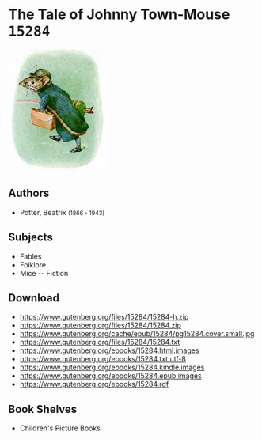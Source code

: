 # The Tale of Johnny Town-Mouse <kbd>15284</kbd>

![](./cover.medium.jpg "")

## Authors


 - Potter, Beatrix <small>(1866 - 1943)</small>

## Subjects


 - Fables
 - Folklore
 - Mice -- Fiction

## Download


 - https://www.gutenberg.org/files/15284/15284-h.zip
 - https://www.gutenberg.org/files/15284/15284.zip
 - https://www.gutenberg.org/cache/epub/15284/pg15284.cover.small.jpg
 - https://www.gutenberg.org/files/15284/15284.txt
 - https://www.gutenberg.org/ebooks/15284.html.images
 - https://www.gutenberg.org/ebooks/15284.txt.utf-8
 - https://www.gutenberg.org/ebooks/15284.kindle.images
 - https://www.gutenberg.org/ebooks/15284.epub.images
 - https://www.gutenberg.org/ebooks/15284.rdf

## Book Shelves


 - Children's Picture Books
